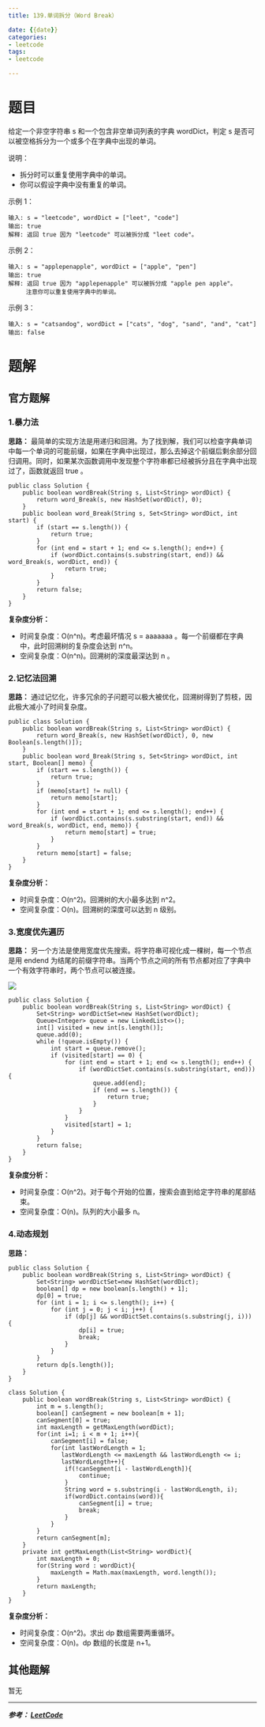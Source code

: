 ```yaml
---
title: 139.单词拆分（Word Break）

date: {{date}}
categories:
- leetcode
tags:
- leetcode

---
```

# 题目
给定一个非空字符串 s 和一个包含非空单词列表的字典 wordDict，判定 s 是否可以被空格拆分为一个或多个在字典中出现的单词。

说明：

- 拆分时可以重复使用字典中的单词。
- 你可以假设字典中没有重复的单词。

示例 1：
```
输入: s = "leetcode", wordDict = ["leet", "code"]
输出: true
解释: 返回 true 因为 "leetcode" 可以被拆分成 "leet code"。
```
示例 2：
```
输入: s = "applepenapple", wordDict = ["apple", "pen"]
输出: true
解释: 返回 true 因为 "applepenapple" 可以被拆分成 "apple pen apple"。
     注意你可以重复使用字典中的单词。
```
示例 3：
```
输入: s = "catsandog", wordDict = ["cats", "dog", "sand", "and", "cat"]
输出: false
```

# 题解

## 官方题解
### 1.暴力法
**思路：** 最简单的实现方法是用递归和回溯。为了找到解，我们可以检查字典单词中每一个单词的可能前缀，如果在字典中出现过，那么去掉这个前缀后剩余部分回归调用。同时，如果某次函数调用中发现整个字符串都已经被拆分且在字典中出现过了，函数就返回 true 。


```
public class Solution {
    public boolean wordBreak(String s, List<String> wordDict) {
        return word_Break(s, new HashSet(wordDict), 0);
    }
    public boolean word_Break(String s, Set<String> wordDict, int start) {
        if (start == s.length()) {
            return true;
        }
        for (int end = start + 1; end <= s.length(); end++) {
            if (wordDict.contains(s.substring(start, end)) && word_Break(s, wordDict, end)) {
                return true;
            }
        }
        return false;
    }
}

```
**复杂度分析：**
- 时间复杂度：O(n^n)。考虑最坏情况 s = aaaaaaa 。每一个前缀都在字典中，此时回溯树的复杂度会达到 n^n。
- 空间复杂度：O(n^n)。回溯树的深度最深达到 n 。

### 2.记忆法回溯
**思路：** 通过记忆化，许多冗余的子问题可以极大被优化，回溯树得到了剪枝，因此极大减小了时间复杂度。


```
public class Solution {
    public boolean wordBreak(String s, List<String> wordDict) {
        return word_Break(s, new HashSet(wordDict), 0, new Boolean[s.length()]);
    }
    public boolean word_Break(String s, Set<String> wordDict, int start, Boolean[] memo) {
        if (start == s.length()) {
            return true;
        }
        if (memo[start] != null) {
            return memo[start];
        }
        for (int end = start + 1; end <= s.length(); end++) {
            if (wordDict.contains(s.substring(start, end)) && word_Break(s, wordDict, end, memo)) {
                return memo[start] = true;
            }
        }
        return memo[start] = false;
    }
}

```
**复杂度分析：**
- 时间复杂度：O(n^2)。回溯树的大小最多达到 n^2。
- 空间复杂度：O(n)。回溯树的深度可以达到 n 级别。

### 3.宽度优先遍历
**思路：** 另一个方法是使用宽度优先搜索。将字符串可视化成一棵树，每一个节点是用 endend 为结尾的前缀字符串。当两个节点之间的所有节点都对应了字典中一个有效字符串时，两个节点可以被连接。

![](https://pic.leetcode-cn.com/13748edb1a2cab3f7636a0af409de256aa1048ff976dff44627c118b9f9b5fbb-image.png)


```
public class Solution {
    public boolean wordBreak(String s, List<String> wordDict) {
        Set<String> wordDictSet=new HashSet(wordDict);
        Queue<Integer> queue = new LinkedList<>();
        int[] visited = new int[s.length()];
        queue.add(0);
        while (!queue.isEmpty()) {
            int start = queue.remove();
            if (visited[start] == 0) {
                for (int end = start + 1; end <= s.length(); end++) {
                    if (wordDictSet.contains(s.substring(start, end))) {
                        queue.add(end);
                        if (end == s.length()) {
                            return true;
                        }
                    }
                }
                visited[start] = 1;
            }
        }
        return false;
    }
}
```
**复杂度分析：**
- 时间复杂度：O(n^2)。对于每个开始的位置，搜索会直到给定字符串的尾部结束。
- 空间复杂度：O(n)。队列的大小最多 n。

### 4.动态规划
**思路：**


```
public class Solution {
    public boolean wordBreak(String s, List<String> wordDict) {
        Set<String> wordDictSet=new HashSet(wordDict);
        boolean[] dp = new boolean[s.length() + 1];
        dp[0] = true;
        for (int i = 1; i <= s.length(); i++) {
            for (int j = 0; j < i; j++) {
                if (dp[j] && wordDictSet.contains(s.substring(j, i))) {
                    dp[i] = true;
                    break;
                }
            }
        }
        return dp[s.length()];
    }
}
```
```
class Solution {
    public boolean wordBreak(String s, List<String> wordDict) {
        int m = s.length();
        boolean[] canSegment = new boolean[m + 1];
        canSegment[0] = true;
        int maxLength = getMaxLength(wordDict);
        for(int i=1; i < m + 1; i++){
            canSegment[i] = false;
            for(int lastWordLength = 1;
               lastWordLength <= maxLength && lastWordLength <= i;
               lastWordLength++){
                if(!canSegment[i - lastWordLength]){
                    continue;
                }
                String word = s.substring(i - lastWordLength, i);
                if(wordDict.contains(word)){
                    canSegment[i] = true;
                    break;
                }
            }
        }
        return canSegment[m];
    }
    private int getMaxLength(List<String> wordDict){
        int maxLength = 0;
        for(String word : wordDict){
            maxLength = Math.max(maxLength, word.length());
        }
        return maxLength;
    }
}
```

**复杂度分析：**
- 时间复杂度：O(n^2)。求出 dp 数组需要两重循环。
- 空间复杂度：O(n)。dp 数组的长度是 n+1。


## 其他题解
暂无

---
***参考：
[LeetCode](https://leetcode-cn.com/problems/word-break/solution/dan-ci-chai-fen-by-leetcode/)***

